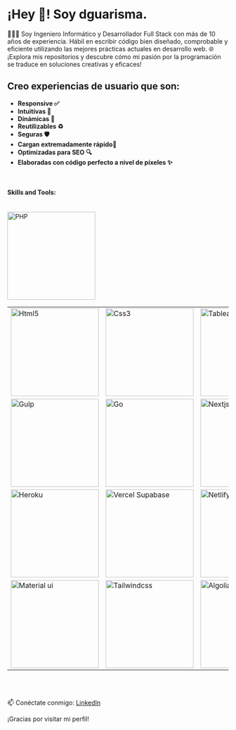 <h1 align="left">
  ¡Hey 👋! Soy dguarisma.
</h1>

👨🏻‍💻 Soy Ingeniero Informático y Desarrollador Full Stack con más de 10 años de experiencia. Hábil en escribir código bien diseñado, comprobable y eficiente utilizando las mejores prácticas actuales en desarrollo web.
🌐 ¡Explora mis repositorios y descubre cómo mi pasión por la programación se traduce en soluciones creativas y eficaces!
<h2 align="left">
 Creo experiencias de usuario que son:
</h2>

- **Responsive ✅**
- **Intuitivas 🤩**
- **Dinámicas 🧬**
- **Reutilizables ♻️**
- **Seguras 🛡️**
- **Cargan extremadamente rápido🚀**
- **Optimizadas para SEO 🔍**
- **Elaboradas con código perfecto a nivel de píxeles ✨**

<br/>

<h4>Skills and Tools: </h4>
<br/>
   <img style="margin: auto;" alt="PHP"
          src="https://github.com/dguarisma/dguarisma/assets/66569273/40a55ac7-afdd-43c3-be29-f917243780c6" width="200"
          height="auto" />
<table>
  <tr>
    <td>
      <a target="_blank" href="https://developer.mozilla.org/es/docs/Glossary/HTML5" width="200">
        <img style="margin: auto;" alt="Html5"
          src="https://github.com/dguarisma/dguarisma/assets/66569273/851079d2-bb4d-43fd-81e4-6aa52eb051f6" width="200"
          height="auto" />
      </a>
    </td>
    <td>
      <a target="_blank" href="https://www.w3.org/Style/CSS/Overview.en.html">
        <img style="margin: auto;" alt="Css3"
          src="https://github.com/dguarisma/dguarisma/assets/66569273/be85a6f9-1402-4229-9afe-c647234deda7" width="200"
          height="auto" />
      </a>
    </td>
    <td>
      <a target="_blank" href="https://www.tableau.com/">
        <img style="margin: auto;" alt="Tableau"
          src="https://github.com/dguarisma/dguarisma/assets/66569273/9acc0788-4829-47b8-8a56-f49186d4f25b" width="200"
          height="auto" />
      </a>
    </td>
    <td>
      <a target="_blank" href="https://eslint.org/">
        <img style="margin: auto;" alt="Eslint"
          src="https://github.com/dguarisma/dguarisma/assets/66569273/2c61c35e-cea8-4851-898c-b02cd4629098" width="200"
          height="auto" />
      </a>
    </td>
    <td>
      <a target="_blank" href="https://www.notion.so/es-es">
        <img style="margin: auto;" alt="Notion"
          src="https://github.com/dguarisma/dguarisma/assets/66569273/12f79cc8-7245-422d-8501-b7737b3e68ad" width="200"
          height="auto" />
      </a>
    </td>
    <td>
      <a target="_blank" href="https://www.figma.com/">
        <img style="margin: auto;" alt="Figma"
          src="https://github.com/dguarisma/dguarisma/assets/66569273/f044e2e5-e8be-4429-a1be-b048c4b1ef26" width="200"
          height="auto" />
      </a>
    </td>
    <td>
      <a target="_blank" href="https://git-scm.com/">
        <img style="margin: auto;" alt="GIT"
          src="https://github.com/dguarisma/dguarisma/assets/66569273/6f9ba5ba-2a7b-4ba3-a320-21b1cfa36d10" width="200"
          height="auto" />
      </a>
    </td>
    <td>
      <a target="_blank" href="https://code.visualstudio.com/">
        <img style="margin: auto;" alt="Visual Studio Code"
          src="https://github.com/dguarisma/dguarisma/assets/66569273/13f44711-2aae-4c27-84cf-14ba895b4d96" width="200"
          height="auto" />
      </a>
    </td>
    <td>
      <a target="_blank" href="https://cloudinary.com/">
        <img style="margin: auto;" alt="Cloudinary"
          src="https://github.com/dguarisma/dguarisma/assets/66569273/1080d11f-6faf-46f5-b6d7-63fc338a7f03" width="200"
          height="auto" />
      </a>
    </td>
    <td>
      <a target="_blank" href="https://mixpanel.com/">
        <img style="margin: auto;" alt="Mixpanel"
          src="https://github.com/dguarisma/dguarisma/assets/66569273/260e5859-8896-43d7-8a9b-b9248b5dd0b5" width="200"
          height="auto" />
      </a>
    </td>
    <td>
      <a target="_blank" href="https://getbootstrap.com/docs/5.3/getting-started/introduction/">
        <img style="margin: auto;" alt="Bootstrap"
          src="https://github.com/dguarisma/dguarisma/assets/66569273/29daba08-e822-4a4b-add3-6992026cff63" width="200"
          height="auto" />
      </a>
    </td>
    <td>
      <a target="_blank" href="https://sass-lang.com/install/">
        <img style="margin: auto;" alt="Sass"
          src="https://github.com/dguarisma/dguarisma/assets/66569273/9ec2f660-e6ff-42d4-a1a7-3925493b210d" width="200"
          height="auto" />
      </a>
    </td>
    <td>
      <a target="_blank" href="https://reactnative.dev/">
        <img style="margin: auto;" alt="React Native"
          src="https://github.com/dguarisma/dguarisma/assets/66569273/60a1ce57-7b67-424d-b36d-1d2caecf1558" width="200"
          height="auto" />
      </a>
    </td>
    <td>
      <a target="_blank" href="https://www.serverless.com/">
        <img style="margin: auto;" alt="Serverless"
          src="https://github.com/dguarisma/dguarisma/assets/66569273/39325596-8315-4294-9752-38af0908a4b5" width="200"
          height="auto" />
      </a>
    </td>
    <td>
      <a target="_blank" href="https://firebase.google.com/?hl=es-419">
        <img style="margin: auto;" alt="Firebase"
          src="https://github.com/dguarisma/dguarisma/assets/66569273/abeaf5a9-9845-4baa-8a68-531ab9588052" width="200"
          height="auto" />
      </a>
    </td>
    <td>
      <a target="_blank" href="https://es.redux.js.org/">
        <img style="margin: auto;" alt="Redux"
          src="https://github.com/dguarisma/dguarisma/assets/66569273/778c5881-9154-44e7-955e-372918d0cc4f" width="200"
          height="auto" />
      </a>
    </td>
  </tr>
  <tr>
    <td>
      <a target="_blank" href="https://gulpjs.com/">
        <img style="margin: auto;" alt="Gulp"
          src="https://github.com/dguarisma/dguarisma/assets/66569273/7b287110-d026-411a-af79-968817a06e45" width="200"
          height="auto" />
      </a>
    </td>
    <td>
      <a target="_blank" href="https://go.dev/">
        <img style="margin: auto;" alt="Go"
          src="https://github.com/dguarisma/dguarisma/assets/66569273/a2ca7c18-e72c-4d3c-8317-6f5839d03a82" width="200"
          height="auto" />
      </a>
    </td>
    <td>
      <a target="_blank" href="https://nextjs.org/">
        <img style="margin: auto;" alt="Nextjs"
          src="https://github.com/dguarisma/dguarisma/assets/66569273/8a3ac027-a6cc-44cd-95ad-c525c41c8c10" width="200"
          height="auto" />
      </a>
    </td>
    <td>
      <a target="_blank" href="https://nodejs.org/en">
        <img style="margin: auto;" alt="Node"
          src="https://github.com/dguarisma/dguarisma/assets/66569273/5cdabc24-48f1-4091-b041-a4648324cded" width="200"
          height="auto" />
      </a>
    </td>
    <td>
      <a target="_blank" href="https://vitejs.dev/">
        <img style="margin: auto;" alt="Vite"
          src="https://github.com/dguarisma/dguarisma/assets/66569273/a3287169-49c0-45ae-b3fd-c856431bdf4b" width="200"
          height="auto" />
      </a>
    </td>
    <td>
      <a target="_blank" href="https://www.npmjs.com/">
        <img style="margin: auto;" alt="NPM"
          src="https://github.com/dguarisma/dguarisma/assets/66569273/dfbaedd1-daec-4c2a-9e88-af2fb7dd67b3" width="200"
          height="auto" />
      </a>
    </td>
    <td>
      <a target="_blank" href="https://www.npmjs.com/package/yarn">
        <img style="margin: auto;" alt="YARN"
          src="https://github.com/dguarisma/dguarisma/assets/66569273/d3c00393-35bf-43c4-9595-dc11ea184ebd" width="200"
          height="auto" />
      </a>
    </td>
    <td>
      <a target="_blank" href="https://www.typescriptlang.org/">
        <img style="margin: auto;" alt="Typescript"
          src="https://github.com/dguarisma/dguarisma/assets/66569273/ee4b7602-c164-4c69-92ac-fcf272938838" width="200"
          height="auto" />
      </a>
    </td>
    <td>
      <a target="_blank" href="https://pnpm.io/es/">
        <img style="margin: auto;" alt="PNPM"
          src="https://github.com/dguarisma/dguarisma/assets/66569273/784f2222-71ea-44c2-90b2-59ec5a981bbb" width="200"
          height="auto" />
      </a>
    </td>
    <td>
      <a target="_blank" href="https://openai.com/">
        <img style="margin: auto;" alt="Openai"
          src="https://github.com/dguarisma/dguarisma/assets/66569273/84d754b1-c489-42a1-9f76-1317d19b41de" width="200"
          height="auto" />
      </a>
    </td>
    <td>
      <a target="_blank" href="https://babeljs.io/">
        <img style="margin: auto;" alt="Babel"
          src="https://github.com/dguarisma/dguarisma/assets/66569273/4fc13daa-e25e-47fa-9243-049ca8401862" width="200"
          height="auto" />
      </a>
    </td>
    <td>
      <a target="_blank" href="https://github.com/actions">
        <img style="margin: auto;" alt="GitHub & GitHub Actions"
          src="https://github.com/dguarisma/dguarisma/assets/66569273/7ad47b01-accb-4638-98eb-00a768bf6db4" width="200"
          height="auto" />
      </a>
    </td>
    <td>
      <a target="_blank" href="https://analytics.google.com/analytics/web/provision/?pli=1#/provision">
        <img style="margin: auto;" alt="Google Analytics"
          src="https://github.com/dguarisma/dguarisma/assets/66569273/9ea979db-a2e4-425f-91dd-b4e3dfaeabda" width="200"
          height="auto" />
      </a>
    </td>
    <td>
      <a target="_blank" href="https://aws.amazon.com/es/">
        <img style="margin: auto;" alt="AWS"
          src="https://github.com/dguarisma/dguarisma/assets/66569273/cea96ec1-47c4-4cae-bd3f-56b7356ca1ce" width="200"
          height="auto" />
      </a>
    </td>
    <td>
      <a target="_blank" href="https://www.python.org/">
        <img style="margin: auto;" alt="Python"
          src="https://github.com/dguarisma/dguarisma/assets/66569273/91e97389-38ad-4ba6-abcd-8434ae64c49e" width="200"
          height="auto" />
      </a>
    </td>
    <td>
      <a target="_blank" href="https://developer.mozilla.org/es/docs/Web/JavaScript">
        <img style="margin: auto;" alt="Javascript"
          src="https://github.com/dguarisma/dguarisma/assets/66569273/107b3b3d-9cc8-49b3-b4ac-37bc9bb25ef3" width="200"
          height="auto" />
      </a>
    </td>
    <td>
      <a target="_blank" href="https://react.dev/">
        <img style="margin: auto;" alt="Reactjs"
          src="https://github.com/dguarisma/dguarisma/assets/66569273/c8cebf5e-bfde-4c39-becb-9bae8ad48e9a" width="200"
          height="auto" />
      </a>
    </td>
  </tr>
  <tr>
    <td><a target="_blank" href="https://devcenter.heroku.com/">
        <img style="margin: auto;" alt="Heroku"
          src="https://github.com/dguarisma/dguarisma/assets/66569273/34557253-9d8d-451f-8c38-81ff4bb3d7d0" width="200"
          height="auto" />
      </a></td>
    <td><a target="_blank" href="https://supabase.com/partners/integrations/vercel">
        <img style="margin: auto;" alt="Vercel Supabase"
          src="https://github.com/dguarisma/dguarisma/assets/66569273/3e9c395c-ad9e-4e2d-a253-baf2000a2ee1" width="200"
          height="auto" />
      </a></td>
    <td><a target="_blank" href="https://www.netlify.com/">
        <img style="margin: auto;" alt="Netlify"
          src="https://github.com/dguarisma/dguarisma/assets/66569273/dc121d63-a876-4f52-99bc-36203fbd7731" width="200"
          height="auto" />
      </a></td>
    <td><a target="_blank" href="https://www.canva.com/es_419/">
        <img style="margin: auto;" alt="Canva"
          src="https://github.com/dguarisma/dguarisma/assets/66569273/d0d69b2f-5088-4ff2-a717-9cdc32d29518" width="200"
          height="auto" />
      </a></td>
    <td><a target="_blank" href="https://bitbucket.org/">
        <img style="margin: auto;" alt="Bitbucket"
          src="https://github.com/dguarisma/dguarisma/assets/66569273/8ef91654-2da1-4845-a23d-2165678453c9" width="200"
          height="auto" />
      </a></td>
    <td><a target="_blank" href="https://es-co.wordpress.org/">
        <img style="margin: auto;" alt="Wordpress"
          src="https://github.com/dguarisma/dguarisma/assets/66569273/40e80f7e-bed3-408f-8d6a-afbb44ccf5d1" width="200"
          height="auto" />
      </a></td>
    <td><a target="_blank" href="https://jquery.com/">
        <img style="margin: auto;" alt="Jquery"
          src="https://github.com/dguarisma/dguarisma/assets/66569273/5f238a0d-c1b2-4d16-970a-24e2cd23d6da" width="200"
          height="auto" />
      </a></td>
    <td><a target="_blank" href="https://laravel.com/">
        <img style="margin: auto;" alt="Laravel"
          src="https://github.com/dguarisma/dguarisma/assets/66569273/1fd8fd2d-99a5-40fe-a1c2-a844970a8cc6" width="200"
          height="auto" />
      </a></td>
    <td>
      <a target="_blank"
        href="https://try.digitalocean.com/cloud/?utm_campaign=amer_brand_kw_en_cpc&utm_adgroup=digitalocean_exact_exact&_keyword=digitalocean&_device=c&_adposition=&utm_content=conversion&utm_medium=cpc&utm_source=google&gad_source=1&gclid=Cj0KCQjwwMqvBhCtARIsAIXsZpY7YqtSGY-oaCPcGXu4HCoPWOuZmGMJf5N3BvlDopdQbHx8tEydJLcaAprhEALw_wcB">
        <img style="margin: auto;" alt="DigitalOcean"
          src="https://github.com/dguarisma/dguarisma/assets/66569273/71e971ee-d942-4229-ab89-567b83fdcab7" width="200"
          height="auto" />
      </a>
    </td>
    <td>
      <a target="_blank" href="https://stripe.com/es">
        <img style="margin: auto;" alt="Stripe"
          src="https://github.com/dguarisma/dguarisma/assets/66569273/5417f448-d0d2-4084-b980-c4d828e9a7a5" width="200"
          height="auto" />
      </a>
    </td>
    <td><a target="_blank" href="https://www.atlassian.com/software/jira">
        <img style="margin: auto;" alt="Atlassian"
          src="https://github.com/dguarisma/dguarisma/assets/66569273/9d737230-5e17-4c20-ac92-69f7d3d874a4" width="200"
          height="auto" />
      </a></td>
    <td><a target="_blank" href="https://www.shopify.com/">
        <img style="margin: auto;" alt="Shopify"
          src="https://github.com/dguarisma/dguarisma/assets/66569273/cf7031ec-ef2c-4df9-a731-51782a669664" width="200"
          height="auto" />
      </a></td>
    <td><a target="_blank" href="https://www.mysql.com/">
        <img style="margin: auto;" alt="Mysql"
          src="https://github.com/dguarisma/dguarisma/assets/66569273/9fead809-ae6f-4cf0-9223-297001667ab5" width="200"
          height="auto" />
      </a></td>
    <td><a target="_blank" href="https://www.postgresql.org/">
        <img style="margin: auto;" alt="Postgresql"
          src="https://github.com/dguarisma/dguarisma/assets/66569273/80dca80b-e479-464b-bf67-e9959869c2a9" width="200"
          height="auto" />
      </a></td>
    <td>
      <a target="_blank" href="https://nestjs.com/">
        <img style="margin: auto;" alt="Nest"
          src="https://github.com/dguarisma/dguarisma/assets/66569273/c7afa3f1-8377-45a9-b691-91caea03229c" width="200"
          height="auto" />
      </a>
    </td>
    <td><a target="_blank" href="https://vuejs.org/">
        <img style="margin: auto;" alt="Vuejs"
          src="https://github.com/dguarisma/dguarisma/assets/66569273/93ebead6-9f85-4761-9857-dd9395c1fcb7" width="200"
          height="auto" />
      </a></td>
    <td><a target="_blank" href="https://angular.io/">
        <img style="margin: auto;" alt="Angular"
          src="https://github.com/dguarisma/dguarisma/assets/66569273/3200ad87-5d7f-4976-b561-5e6c9273057a" width="200"
          height="auto" />
      </a></td>
  </tr>
  <tr>
    <td>
      <a target="_blank" href="https://mui.com/">
        <img style="margin: auto;" alt="Material ui"
          src="https://github.com/dguarisma/dguarisma/assets/66569273/d9b31415-f2d8-4ea4-b03c-7b3380fc2f9a" width="200"
          height="auto" />
      </a>
    </td>
    <td>
      <a target="_blank" href="https://tailwindcss.com/">
        <img style="margin: auto;" alt="Tailwindcss"
          src="https://github.com/dguarisma/dguarisma/assets/66569273/9680d43b-f4b7-4081-8cf1-91e833577585" width="200"
          height="auto" />
      </a>
    </td>
    <td><a target="_blank" href="https://www.algolia.com/es/">
        <img style="margin: auto;" alt="Algolia"
          src="https://github.com/dguarisma/dguarisma/assets/66569273/2fd9f50e-4527-4ef5-8256-55182d7a123c" width="200"
          height="auto" />
      </a></td>
    <td>
      <a target="_blank" href="https://sentry.io/welcome/">
        <img style="margin: auto;" alt="Sentry"
          src="https://github.com/dguarisma/dguarisma/assets/66569273/d126135b-f0f6-4c7b-9a20-88fb5c2bc6ce" width="200"
          height="auto" />
      </a>
    </td>
    <td>
      <a target="_blank" href="https://colombia.payu.com/">
        <img style="margin: auto;" alt="PayU"
          src="https://github.com/dguarisma/dguarisma/assets/66569273/14e3c1fa-2f35-4e35-a0e1-4469d8051923" width="200"
          height="auto" />
      </a>
    </td>
    <td>
      <a target="_blank" href="https://developer.paypal.com/docs/api/payments/v1/">
        <img style="margin: auto;" alt="Paypal"
          src="https://github.com/dguarisma/dguarisma/assets/66569273/c9207930-ab21-4f4e-91d8-b97145673a1a" width="200"
          height="auto" />
      </a>
    </td>
    <td><a target="_blank" href="https://www.cloudflare.com/">
        <img style="margin: auto;" alt="Cloudflare"
          src="https://github.com/dguarisma/dguarisma/assets/66569273/e31337f3-0664-4e2e-bee2-abacbbf07cd5" width="200"
          height="auto" />
      </a></td>
    <td>
      <a target="_blank" href="https://strapi.io/">
        <img style="margin: auto;" alt="Strapi"
          src="https://github.com/dguarisma/dguarisma/assets/66569273/d023002a-2004-4ed2-84b0-2244a704ebbf" width="200"
          height="auto" />
      </a>
    </td>
    <td>
      <a target="_blank" href="https://sendgrid.com/en-us">
        <img style="margin: auto;" alt="Sendgrid"
          src="https://github.com/dguarisma/dguarisma/assets/66569273/2652bec3-20fd-4037-b31d-960c9fc8e335" width="200"
          height="auto" />
      </a>
    </td>
    <td>
      <a target="_blank" href="https://www.twilio.com/en-us">
        <img style="margin: auto;" alt="Twilio"
          src="https://github.com/dguarisma/dguarisma/assets/66569273/cd9a3e1a-75a9-46c3-b67b-dc4cb3e73c99" width="200"
          height="auto" />
      </a>
    </td>
    <td>
      <a target="_blank" href="https://www.sonarsource.com/products/sonarqube/">
        <img style="margin: auto;" alt="SonarQube Scan"
          src="https://github.com/dguarisma/dguarisma/assets/66569273/b02c9f83-0876-4777-a34a-7e3bf92074df" width="200"
          height="auto" />
      </a>
    </td>
  </tr>
</table>

<br/>
<br/>

📫 Conéctate conmigo:
[LinkedIn](https://www.linkedin.com/in/david-guarisma-684469106/)

¡Gracias por visitar mi perfil!
